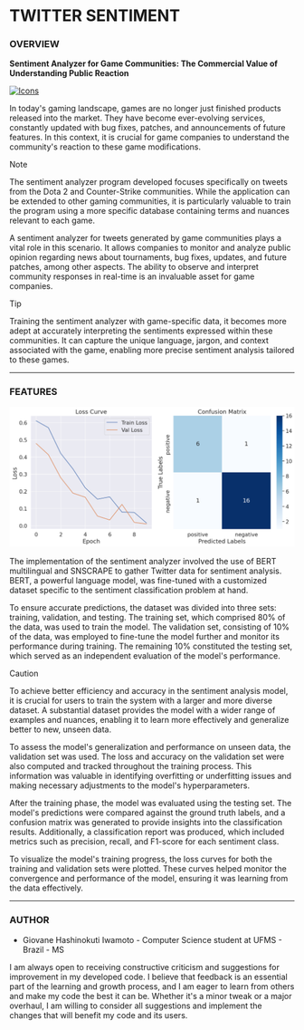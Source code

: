 # TWITTER SENTIMENT

### **OVERVIEW**

**Sentiment Analyzer for Game Communities: The Commercial Value of Understanding Public Reaction**

[![Icons](https://skillicons.dev/icons?i=twitter,py,pytorch&theme=dark)](https://skillicons.dev)

In today's gaming landscape, games are no longer just finished products released into the market. They have become ever-evolving services, constantly updated with bug fixes, patches, and announcements of future features. In this context, it is crucial for game companies to understand the community's reaction to these game modifications.

> [!NOTE]
> The sentiment analyzer program developed focuses specifically on tweets from the Dota 2 and Counter-Strike communities. While the application can be extended to other gaming communities, it is particularly valuable to train the program using a more specific database containing terms and nuances relevant to each game.

A sentiment analyzer for tweets generated by game communities plays a vital role in this scenario. It allows companies to monitor and analyze public opinion regarding news about tournaments, bug fixes, updates, and future patches, among other aspects. The ability to observe and interpret community responses in real-time is an invaluable asset for game companies.

> [!TIP]
> Training the sentiment analyzer with game-specific data, it becomes more adept at accurately interpreting the sentiments expressed within these communities. It can capture the unique language, jargon, and context associated with the game, enabling more precise sentiment analysis tailored to these games.

---

### **FEATURES**

![Train-Val Loss and Confusion Matrix](graph.png)

The implementation of the sentiment analyzer involved the use of BERT multilingual and SNSCRAPE to gather Twitter data for sentiment analysis. BERT, a powerful language model, was fine-tuned with a customized dataset specific to the sentiment classification problem at hand.

To ensure accurate predictions, the dataset was divided into three sets: training, validation, and testing. The training set, which comprised 80% of the data, was used to train the model. The validation set, consisting of 10% of the data, was employed to fine-tune the model further and monitor its performance during training. The remaining 10% constituted the testing set, which served as an independent evaluation of the model's performance.

> [!CAUTION]
> To achieve better efficiency and accuracy in the sentiment analysis model, it is crucial for users to train the system with a larger and more diverse dataset. A substantial dataset provides the model with a wider range of examples and nuances, enabling it to learn more effectively and generalize better to new, unseen data.

To assess the model's generalization and performance on unseen data, the validation set was used. The loss and accuracy on the validation set were also computed and tracked throughout the training process. This information was valuable in identifying overfitting or underfitting issues and making necessary adjustments to the model's hyperparameters.

After the training phase, the model was evaluated using the testing set. The model's predictions were compared against the ground truth labels, and a confusion matrix was generated to provide insights into the classification results. Additionally, a classification report was produced, which included metrics such as precision, recall, and F1-score for each sentiment class.

To visualize the model's training progress, the loss curves for both the training and validation sets were plotted. These curves helped monitor the convergence and performance of the model, ensuring it was learning from the data effectively.

---

### **AUTHOR**

- Giovane Hashinokuti Iwamoto - Computer Science student at UFMS - Brazil - MS

I am always open to receiving constructive criticism and suggestions for improvement in my developed code. I believe that feedback is an essential part of the learning and growth process, and I am eager to learn from others and make my code the best it can be. Whether it's a minor tweak or a major overhaul, I am willing to consider all suggestions and implement the changes that will benefit my code and its users.
